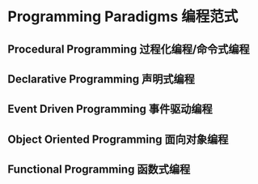 # Programming Paradigms 编程范式

## Procedural Programming 过程化编程/命令式编程

## Declarative Programming 声明式编程

## Event Driven Programming 事件驱动编程

## Object Oriented Programming 面向对象编程

## Functional Programming 函数式编程
